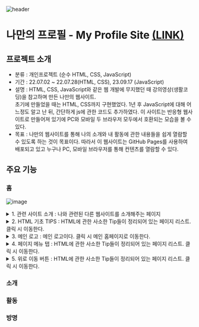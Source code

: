 ![header](https://capsule-render.vercel.app/api?type=transparent&height=300&section=header&text=My%20Profile🥳&fontSize=70&fontColor=8ac0ad)  
# 나만의 프로필 - My Profile Site [(LINK)](https://chaedoll.github.io/ChaeDoll/page/)
## 프로젝트 소개
- 분류 : 개인프로젝트 (순수 HTML, CSS, JavaScript)
- 기간 : 22.07.02 ~ 22.07.28(HTML, CSS), 23.09.17 (JavaScript)
- 설명 : HTML, CSS, JavaScript와 같은 웹 개발에 무지했던 때 강의영상(생활코딩)을 참고하며 만든 나만의 웹사이트.  
  초기에 만들었을 때는 HTML, CSS까지 구현했었다. 1년 후 JavaScript에 대해 어느정도 알고 난 뒤, 간단하게 js에 관한 코드도 추가하였다.
  이 사이트는 반응형 웹사이트로 만들어져 있기에 PC와 모바일 두 브라우저 모두에서 호환되는 모습을 볼 수 있다.
- 목표 : 나만의 웹사이트를 통해 나의 소개와 내 활동에 관한 내용들을 쉽게 열람할 수 있도록 하는 것이 목표이다.
  따라서 이 웹사이트는 GitHub Pages를 사용하여 배포되고 있고 누구나 PC, 모바일 브라우저를 통해 컨텐츠를 열람할 수 있다.

## 주요 기능
### 홈
![image](https://github.com/ChaeDoll/ChaeDoll/assets/108540812/5c458786-33c2-4aa9-90e0-6aab56d0fa34)  
<details>
  <summary>1. 관련 사이트 소개 : 나와 관련된 다른 웹사이트를 소개해주는 페이지</summary>
</details>
<details>
  <summary>2. HTML 기초 TIPS : HTML에 관한 사소한 Tip들이 정리되어 있는 페이지 리스트. 클릭 시 이동한다.</summary>
</details>
<details>
  <summary>3. 메인 로고 : 메인 로고이다. 클릭 시 메인 홈페이지로 이동한다.</summary>
</details>
<details>
  <summary>4. 페이지 메뉴 탭 : HTML에 관한 사소한 Tip들이 정리되어 있는 페이지 리스트. 클릭 시 이동한다.</summary>
</details>
<details>
  <summary>5. 위로 이동 버튼 : HTML에 관한 사소한 Tip들이 정리되어 있는 페이지 리스트. 클릭 시 이동한다.</summary>
</details>


### 소개
### 활동
### 방명
